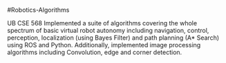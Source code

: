 #Robotics-Algorithms

UB CSE 568 Implemented a suite of algorithms covering the whole spectrum of basic virtual robot autonomy including navigation, control, perception, localization (using Bayes Filter) and path planning (A* Search) using ROS and Python. Additionally, implemented image processing algorithms including Convolution, edge and corner detection.
